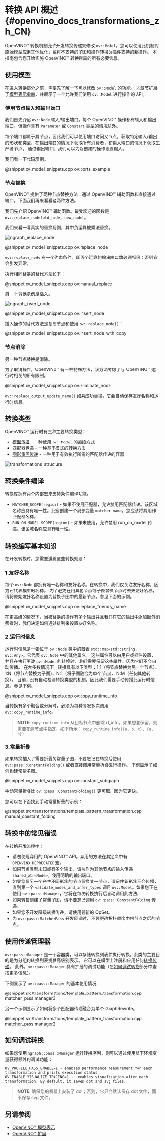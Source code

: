# 转换 API 概述 {#openvino_docs_transformations_zh_CN}

<!---
@sphinxdirective

.. toctree::
   :maxdepth: 1
   :hidden:

   openvino_docs_Extensibility_UG_model_pass
   openvino_docs_Extensibility_UG_matcher_pass
   openvino_docs_Extensibility_UG_graph_rewrite_pass

@endsphinxdirective
--->

OpenVINO™ 转换机制允许开发转换传递来修改 `ov::Model`。您可以使用此机制对原始模型应用其他优化，或将不支持的子图和操作转换为插件支持的新操作。
本指南包含您开始实施 OpenVINO™ 转换所需的所有必要信息。

## 使用模型

在进入转换部分之前，需要先了解一下可以修改 `ov::Model` 的功能。
本章节扩展了[模型表示指南](../../OV_Runtime_UG/model_representation.md)，并展示了一个允许我们使用 `ov::Model` 进行操作的 API。

### 使用节点输入和输出端口

我们首先介绍 `ov::Node` 输入/输出端口。每个 OpenVINO™ 操作都有输入和输出端口，但操作具有 `Parameter` 或 `Constant` 类型的情况除外。

每个端口都属于其节点，因此我们可以使用端口访问父节点，获取特定输入/输出的形状和类型，在输出端口的情况下获取所有消费者，在输入端口的情况下获取生产者节点。
通过输出端口，我们可以为新创建的操作设置输入。

我们看一下代码示例。

@snippet ov_model_snippets.cpp ov:ports_example

### 节点替换

OpenVINO™ 提供了两种节点替换方法：通过 OpenVINO™ 辅助函数和直接通过端口。下面我们再来看看这两种方法。

我们先介绍 OpenVINO™ 辅助函数。最受欢迎的函数是 `ov::replace_node(old_node, new_node)`。

我们来看一看真实的替换用例，其中负运算被乘法替换。

![ngraph_replace_node]

@snippet ov_model_snippets.cpp ov:replace_node

`ov::replace_node` 有一个约束条件，即两个运算的输出端口数必须相同；否则它会引发异常。


执行相同替换的替代方法如下：

@snippet ov_model_snippets.cpp ov:manual_replace

另一个转换示例是插入。

![ngraph_insert_node]

@snippet ov_model_snippets.cpp ov:insert_node

插入操作的替代方法是复制节点和使用 `ov::replace_node()`：

@snippet ov_model_snippets.cpp ov:insert_node_with_copy

### 节点消除

另一种节点替换是消除。

为了取消操作，OpenVINO™ 有一种特殊方法，该方法考虑了与 OpenVINO™ 运行时相关的所有限制。

@snippet ov_model_snippets.cpp ov:eliminate_node

`ov::replace_output_update_name()` 如果成功替换，它会自动保存友好名称和运行时信息。

## 转换类型<a name="transformations_types"></a>

OpenVINO™ 运行时有三种主要转换类型：

* [模型传递](../../Extensibility_UG/model_pass.md) - 一种使用 `ov::Model` 的直接方式
* [匹配器传递](../../Extensibility_UG/matcher_pass.md) - 一种基于模式的转换方法
* [图形重写传递](../../Extensibility_UG/graph_rewrite_pass.md) - 一种用于有效执行所需的匹配器传递的容器

![transformations_structure]

## 转换条件编译

转换库拥有两个内部宏来支持条件编译功能。

* `MATCHER_SCOPE(region)` - 如果不使用匹配器，允许禁用匹配器传递。该区域名称应具有唯一性。此宏创建一个局部变量 `matcher_name`，您应该将其用作匹配器名称。
* `RUN_ON_MODEL_SCOPE(region)` - 如果未使用，允许禁用 run_on_model 传递。该区域名称应具有唯一性。

## 转换编写基本知识<a name="transformation_writing_essentials"></a>

在开发转换时，您需要遵循这些转换规则：

### 1.友好名称

每个 `ov::Node` 都拥有唯一名称和友好名称。在转换中，我们仅关注友好名称，因为它代表模型的名称。
为了避免在用其他节点或子图替换节点时丢失友好名称，请将原始友好名称设置为替换子图中的最新节点。参见下面的示例。

@snippet ov_model_snippets.cpp ov:replace_friendly_name

在更高级的情况下，当被替换的操作有多个输出并且我们在它的输出中添加额外消费者时，我们决定如何通过排列来设置友好名称。

### 2.运行时信息

运行时信息是一张位于 `ov::Node` 类中的图表 `std::map<std::string, ov::Any>`。它代表 `ov::Node` 中的其他属性。
这些属性可以由用户或插件设置，并且在执行更改 `ov::Model` 的转换时，我们需要保留这些属性，因为它们不会自动传播。
在大多数情况下，转换具有以下类型：1:1（将节点替换为另一个节点）、1:N（将节点替换为子图）、N:1（将子图融合为单个节点）、N:M（任何其他转换）。
目前，没有自动检测转换类型的机制，因此我们需要手动传播此运行时信息。参见下例。

@snippet ov_model_snippets.cpp ov:copy_runtime_info

当转换有多个融合或分解时，必须为每种情况多次调用 `ov::copy_runtime_info`。

> **NOTE**: `copy_runtime_info` 从目标节点中删除 rt_info。如果想要保留，则需要在源节点中指定，如下所示： `copy_runtime_info({a, b, c}, {a, b})`

### 3.常量折叠
如果转换插入了需要折叠的常量子图，不要忘记在转换后使用 `ov::pass::ConstantFolding()` 或者直接调用常量折叠进行操作。
下例显示了如何构建常量子图。

@snippet ov_model_snippets.cpp ov:constant_subgraph

手动常量折叠比 `ov::pass::ConstantFolding()` 更可取，因为它更快。

您可以在下面找到手动常量折叠的示例：

@snippet src/transformations/template_pattern_transformation.cpp manual_constant_folding

## 转换中的常见错误<a name="common_mistakes"></a>

在转换开发流程中：

* 请勿使用弃用的 OpenVINO™ API。弃用的方法在其定义中有 `OPENVINO_DEPRECATED` 宏。
* 如果节点类型未知或有多个输出，请勿作为其他节点的输入传递 `shared_ptr<Node>`。使用明确的输出端口。
* 如果您用另一个产生不同形状的节点替换某一节点，请记住新形状不会传播，直到第一个 `validate_nodes_and_infer_types` 调用 `ov::Model`。如果您正在使用 `ov::pass::Manager`，它将在每次转换执行后自动调用此方法。
* 如果转换创建了常量子图，请不要忘记调用 `ov::pass::ConstantFolding` 传递。
* 如果您不开发降级转换传递，请使用最新的 OpSet。
* 为 `ov::pass::MatcherPass` 开发回调时，不要更改拓扑顺序中根节点之后的节点。

## 使用传递管理器<a name="using_pass_manager"></a>

`ov::pass::Manager` 是一个容器类，可以存储转换列表并执行转换。此类的主要目的是为分组的转换列表提供高级别表示。
它可以在模型上注册和应用任何[转换传递](#transformations-types)。
此外，`ov::pass::Manager` 具有扩展的调试功能（在[如何调试转换](#how-to-debug-transformations)部分中查找更多信息）。

下例显示了 `ov::pass::Manager` 的基本使用情况

@snippet src/transformations/template_pattern_transformation.cpp matcher_pass:manager3

另一个示例显示了如何将多个匹配器传递融合为单个 GraphRewrite。

@snippet src/transformations/template_pattern_transformation.cpp matcher_pass:manager2

## 如何调试转换<a name="how-to-debug-transformations"></a>

如果您使用 `ngraph::pass::Manager` 运行转换序列，则可以通过使用以下环境变量获得额外的调试功能：

```
OV_PROFILE_PASS_ENABLE=1 - enables performance measurement for each transformation and prints execution status
OV_ENABLE_VISUALIZE_TRACING=1 -  enables visualization after each transformation. By default, it saves dot and svg files.
```

> **NOTE**: 确保您的机器上安装了 dot；否则，它只会默认保存 dot 文件，而不保存 svg 文件。

## 另请参阅

* [OpenVINO™ 模型表示](../../OV_Runtime_UG/model_representation.md)
* [OpenVINO™ 扩展](./Intro_zh_CN.md)

[ngraph_replace_node]: ../../Extensibility_UG/img/ngraph_replace_node.png
[ngraph_insert_node]: ../../Extensibility_UG/img/ngraph_insert_node.png
[transformations_structure]: ../../Extensibility_UG/img/transformations_structure.png
[register_new_node]: ../../Extensibility_UG/img/register_new_node.png
